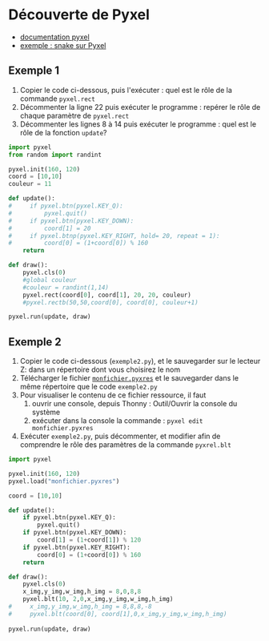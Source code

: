 # Découverte de Pyxel
* [documentation pyxel](https://github.com/kitao/pyxel/blob/main/docs/README.fr.md#comment-cr%C3%A9er-une-ressource)
* [exemple : snake sur Pyxel](Snake_Pyxel.pdf)


## Exemple 1
1. Copier le code ci-dessous, puis l'exécuter : quel est le rôle de la commande `pyxel.rect` 
2. Décommenter la ligne 22 puis exécuter le programme : repérer le rôle de chaque paramètre de  `pyxel.rect`
3. Décommenter les lignes 8 à 14 puis exécuter le programme : quel est le rôle de la fonction `update`?
```python
import pyxel
from random import randint

pyxel.init(160, 120)
coord = [10,10]
couleur = 11

def update():
#     if pyxel.btn(pyxel.KEY_Q):
#         pyxel.quit()
#     if pyxel.btn(pyxel.KEY_DOWN):
#         coord[1] = 20
#     if pyxel.btnp(pyxel.KEY_RIGHT, hold= 20, repeat = 1):
#         coord[0] = (1+coord[0]) % 160
    return

def draw():
    pyxel.cls(0)
    #global couleur
    #couleur = randint(1,14)
    pyxel.rect(coord[0], coord[1], 20, 20, couleur)
    #pyxel.rectb(50,50,coord[0], coord[0], couleur+1)

pyxel.run(update, draw)

```
## Exemple 2
1. Copier le code ci-dessous (`exemple2.py`), et le sauvegarder sur le lecteur Z: dans un répertoire dont vous choisirez le nom
2. Télécharger le fichier [`monfichier.pyxres`](monfichier.pyxres) et le sauvegarder dans le même répertoire que le code `exemple2.py`
3. Pour visualiser le contenu de ce fichier ressource, il faut
   1. ouvrir une console, depuis Thonny : Outil/Ouvrir la console du système
   2. exécuter dans la console la commande : `pyxel edit monfichier.pyxres`
5. Exécuter `exemple2.py`, puis décommenter, et modifier afin de comprendre le rôle des paramètres de la commande `pyxrel.blt`
```python
import pyxel

pyxel.init(160, 120)
pyxel.load("monfichier.pyxres")

coord = [10,10]

def update():
    if pyxel.btn(pyxel.KEY_Q):
        pyxel.quit()
    if pyxel.btn(pyxel.KEY_DOWN):
        coord[1] = (1+coord[1]) % 120
    if pyxel.btn(pyxel.KEY_RIGHT):
        coord[0] = (1+coord[0]) % 160
    return

def draw():
    pyxel.cls(0)
    x_img,y_img,w_img,h_img = 8,0,8,8
    pyxel.blt(10, 2,0,x_img,y_img,w_img,h_img)
#     x_img,y_img,w_img,h_img = 8,8,8,-8
#     pyxel.blt(coord[0], coord[1],0,x_img,y_img,w_img,h_img)
    
pyxel.run(update, draw)

```
